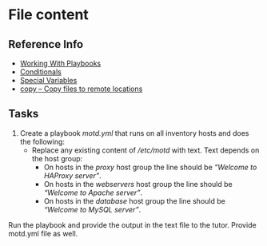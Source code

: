 # File content

## Reference Info

* [Working With Playbooks](https://docs.ansible.com/ansible/latest/user_guide/playbooks.html)
* [Conditionals](https://docs.ansible.com/ansible/latest/user_guide/playbooks_conditionals.html)
* [Special Variables](https://docs.ansible.com/ansible/latest/reference_appendices/special_variables.html)
* [copy – Copy files to remote locations](https://docs.ansible.com/ansible/latest/modules/copy_module.html#copy-module)



## Tasks

1. Create a playbook _motd.yml_ that runs on all inventory hosts and does the following:
	* Replace any existing content of _/etc/motd_ with text. Text depends on the host group:
		* On hosts in the *proxy* host group the line should be *“Welcome to HAProxy server”*.
		* On hosts in the *webservers* host group the line should be *“Welcome to Apache server”*.
		* On hosts in the *database* host group the line should be *“Welcome to MySQL server”*.

Run the playbook and provide the output in the text file to the tutor. Provide motd.yml file as well. 